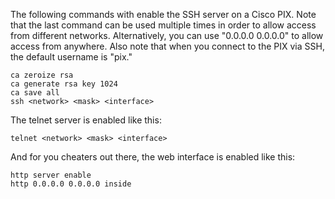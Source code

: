 The following commands with enable the SSH server on a Cisco PIX. Note that the last command can be used multiple times in order to allow access from different networks. Alternatively, you can use "0.0.0.0 0.0.0.0" to allow access from anywhere. Also note that when you connect to the PIX via SSH, the default username is "pix."

    ca zeroize rsa
    ca generate rsa key 1024
    ca save all
    ssh <network> <mask> <interface>

The telnet server is enabled like this:

    telnet <network> <mask> <interface>

And for you cheaters out there, the web interface is enabled like this:

    http server enable
    http 0.0.0.0 0.0.0.0 inside
